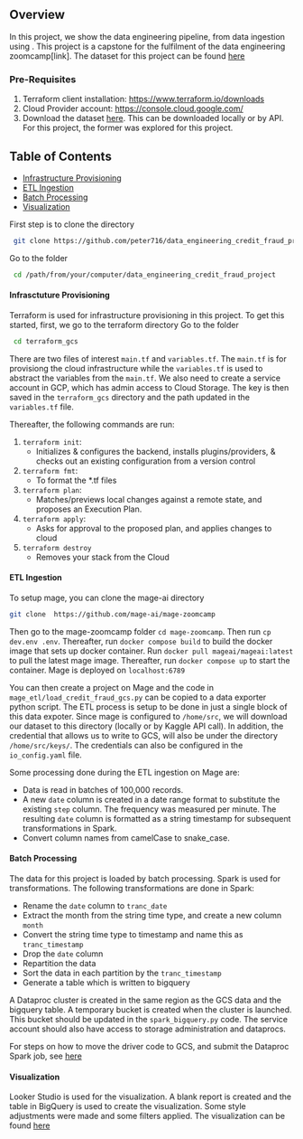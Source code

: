 ## Overview
In this project, we show the data engineering pipeline, from data ingestion using . This project is a capstone for the fulfilment of the data engineering zoomcamp[link]. The dataset for this project can be found [here](https://www.kaggle.com/datasets/ealaxi/paysim1/data)
 
### Pre-Requisites
1. Terraform client installation: https://www.terraform.io/downloads
2. Cloud Provider account: https://console.cloud.google.com/
3. Download the dataset [here](https://www.kaggle.com/datasets/ealaxi/paysim1/data). This can be downloaded locally or by API. For this project, the former was explored for this project.
   
## Table of Contents
- [Infrastructure Provisioning](#infrastructure-provisioning)
- [ETL Ingestion](#etl-ingestion)
- [Batch Processing](#batch-processing)
- [Visualization](#visualization)


First step is to clone the directory
 ```bash
  git clone https://github.com/peter716/data_engineering_credit_fraud_project.git
```
Go to the folder
 ```bash
  cd /path/from/your/computer/data_engineering_credit_fraud_project
```

#### Infrasctuture Provisioning
Terraform is used for infrastructure provisioning in this project.
To get this started, first, we go to the terraform directory
Go to the folder
 ```bash
  cd terraform_gcs
```
There are two files of interest `main.tf` and `variables.tf`. The `main.tf` is for provisiong the cloud infrastructure while the `variables.tf` is used to abstract the variables from the `main.tf`. We also need to create a service account in GCP, which has admin access to Cloud Storage. The key is then saved in the `terraform_gcs` directory and the path updated in the `variables.tf` file.

Thereafter, the following commands are run:
1. `terraform init`: 
    * Initializes & configures the backend, installs plugins/providers, & checks out an existing configuration from a version control
2. `terraform fmt`: 
    * To format the *.tf files
3. `terraform plan`:
    * Matches/previews local changes against a remote state, and proposes an Execution Plan.
4. `terraform apply`: 
    * Asks for approval to the proposed plan, and applies changes to cloud
5. `terraform destroy`
    * Removes your stack from the Cloud

#### ETL Ingestion
To setup mage, you can clone the mage-ai directory 
```bash
git clone  https://github.com/mage-ai/mage-zoomcamp
```
Then go to the mage-zoomcamp folder `cd mage-zoomcamp`. 
Then run `cp dev.env .env`. 
Thereafter, run `docker compose build` to build the docker image that sets up docker container. 
Run `docker pull mageai/mageai:latest` to pull the latest mage image. 
Thereafter, run `docker compose up` to start the container. 
Mage is deployed on `localhost:6789`

You can then create a project on Mage and the code in `mage_etl/load_credit_fraud_gcs.py` can be copied to a data exporter python script. The ETL process is setup to be done in just a single block of this data expoter. Since mage is configured to `/home/src`, we will download our dataset to this directory (locally or by Kaggle API call). In addition, the credential that allows us to write to GCS, will also be under the directory `/home/src/keys/`. The credentials can also be configured in the `io_config.yaml` file.

Some processing done during the ETL ingestion on Mage are:
- Data is read in batches of 100,000 records.
- A new `date` column is created in a date range format to substitute the existing `step` column. The frequency was measured per minute. The resulting `date` column is formatted as a string timestamp for subsequent transformations in Spark.
- Convert column names from camelCase to snake_case.

#### Batch Processing
The data for this project is loaded by batch processing. Spark is used for transformations.
The following transformations are done in Spark:
- Rename the `date` column to `tranc_date`
- Extract the month from the string time type, and create a new column `month`
- Convert the string time type to timestamp and name this as `tranc_timestamp`
- Drop the `date` column
- Repartition the data
- Sort the data in each partition by the `tranc_timestamp`
- Generate a table which is written to bigquery

A Dataproc cluster is created in the same region as the GCS data and the bigquery table. A temporary bucket is created when the cluster is launched. This bucket should be updated in the `spark_bigquery.py` code. The service account should also have access to storage administration and dataprocs. 

For steps on how to move the driver code to GCS, and submit the Dataproc Spark job, see [here](cloud.md)

#### Visualization
Looker Studio is used for the visualization. A blank report is created and the table in BigQuery is used to create the visualization. Some style adjustments were made and some filters applied. The visualization can be found [here](https://lookerstudio.google.com/reporting/5da912e1-8240-4d4c-a25c-d5f0b7454233)


